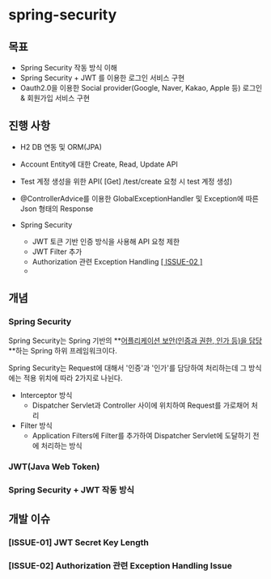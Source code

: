 # spring-security



## 목표

- Spring Security 작동 방식 이해
- Spring Security + JWT 를 이용한 로그인 서비스 구현
- Oauth2.0을 이용한 Social provider(Google, Naver, Kakao, Apple 등) 로그인 & 회원가입 서비스 구현



## 진행 사항

- H2 DB 연동 및 ORM(JPA)
- Account Entity에 대한 Create, Read, Update API
- Test 계정 생성을 위한 API( [Get] /test/create  요청 시 test 계정 생성)
- @ControllerAdvice를 이용한 GlobalExceptionHandler 및 Exception에 따른 Json 형태의 Response 
- Spring Security

    - JWT 토큰 기반 인증 방식을 사용해 API 요청 제한
    - JWT Filter 추가
    - Authorization 관련 Exception Handling [[ ISSUE-02 ]](###[ISSUE-02]-Authorization-관련-Exception-Handling-Issue)
    - 



## 개념

### Spring Security

Spring Security는 Spring 기반의 **<u>어플리케이션 보안(인증과 권한, 인가 등)을 담당</u>**하는 Spring 하위 프레임워크이다.

Spring Security는 Request에 대해서 '인증'과 '인가'를 담당하여 처리하는데 그 방식에는 적용 위치에 따라 2가지로 나뉜다.

- Interceptor 방식
  - Dispatcher Servlet과 Controller 사이에 위치하여 Request를 가로채어 처리
- Filter 방식
  - Application Filters에 Filter를 추가하여 Dispatcher Servlet에 도달하기 전에 처리하는 방식



### JWT(Java Web Token)



### Spring Security + JWT 작동 방식





## 개발 이슈

### [ISSUE-01] JWT Secret Key Length



### [ISSUE-02] Authorization 관련 Exception Handling Issue

